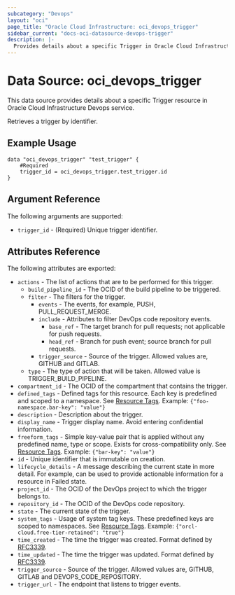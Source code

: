```yaml
---
subcategory: "Devops"
layout: "oci"
page_title: "Oracle Cloud Infrastructure: oci_devops_trigger"
sidebar_current: "docs-oci-datasource-devops-trigger"
description: |-
  Provides details about a specific Trigger in Oracle Cloud Infrastructure Devops service
---
```


# Data Source: oci_devops_trigger
This data source provides details about a specific Trigger resource in Oracle Cloud Infrastructure Devops service.

Retrieves a trigger by identifier.

## Example Usage

```hcl
data "oci_devops_trigger" "test_trigger" {
	#Required
	trigger_id = oci_devops_trigger.test_trigger.id
}
```

## Argument Reference

The following arguments are supported:

* `trigger_id` - (Required) Unique trigger identifier.


## Attributes Reference

The following attributes are exported:

* `actions` - The list of actions that are to be performed for this trigger.
	* `build_pipeline_id` - The OCID of the build pipeline to be triggered.
	* `filter` - The filters for the trigger.
		* `events` - The events, for example, PUSH, PULL_REQUEST_MERGE.
		* `include` - Attributes to filter DevOps code repository events.
			* `base_ref` - The target branch for pull requests; not applicable for push requests.
			* `head_ref` - Branch for push event; source branch for pull requests.
		* `trigger_source` - Source of the trigger. Allowed values are, GITHUB and GITLAB.
	* `type` - The type of action that will be taken. Allowed value is TRIGGER_BUILD_PIPELINE.
* `compartment_id` - The OCID of the compartment that contains the trigger.
* `defined_tags` - Defined tags for this resource. Each key is predefined and scoped to a namespace. See [Resource Tags](https://docs.cloud.oracle.com/iaas/Content/General/Concepts/resourcetags.htm). Example: `{"foo-namespace.bar-key": "value"}`
* `description` - Description about the trigger.
* `display_name` - Trigger display name. Avoid entering confidential information.
* `freeform_tags` - Simple key-value pair that is applied without any predefined name, type or scope. Exists for cross-compatibility only.  See [Resource Tags](https://docs.cloud.oracle.com/iaas/Content/General/Concepts/resourcetags.htm). Example: `{"bar-key": "value"}`
* `id` - Unique identifier that is immutable on creation.
* `lifecycle_details` - A message describing the current state in more detail. For example, can be used to provide actionable information for a resource in Failed state.
* `project_id` - The OCID of the DevOps project to which the trigger belongs to.
* `repository_id` - The OCID of the DevOps code repository.
* `state` - The current state of the trigger.
* `system_tags` - Usage of system tag keys. These predefined keys are scoped to namespaces. See [Resource Tags](https://docs.cloud.oracle.com/iaas/Content/General/Concepts/resourcetags.htm). Example: `{"orcl-cloud.free-tier-retained": "true"}`
* `time_created` - The time the trigger was created. Format defined by [RFC3339](https://datatracker.ietf.org/doc/html/rfc3339).
* `time_updated` - The time the trigger was updated. Format defined by [RFC3339](https://datatracker.ietf.org/doc/html/rfc3339).
* `trigger_source` - Source of the trigger. Allowed values are, GITHUB, GITLAB and DEVOPS_CODE_REPOSITORY.
* `trigger_url` - The endpoint that listens to trigger events.

